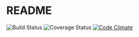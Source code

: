 # README

![Build Status](https://codeship.com/projects/0bfea600-7472-0135-f713-66140c37bafa/status?branch=master)
![Coverage Status](https://coveralls.io/repos/drbragg/cmr-project/badge.png)
[![Code Climate](https://codeclimate.com/github/DRBragg/cmr-project/badges/gpa.svg)](https://codeclimate.com/github/DRBragg/cmr-project)
